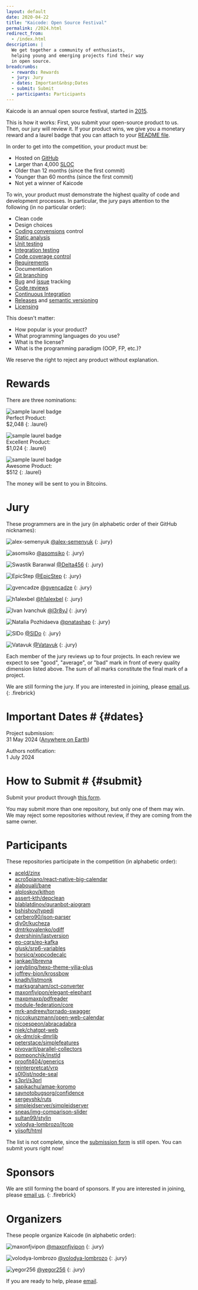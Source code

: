 ```yaml
---
layout: default
date: 2020-04-22
title: "Kaicode: Open Source Festival"
permalink: /2024.html
redirect_from:
  - /index.html
description: |
  We get together a community of enthusiasts,
  helping young and emerging projects find their way
  in open source.
breadcrumbs:
  - rewards: Rewards
  - jury: Jury
  - dates: Important&nbsp;Dates
  - submit: Submit
  - participants: Participants
---
```


Kaicode is an annual open source festival,
started in [2015](https://www.yegor256.com/award.html).

This is how it works: First, you submit your open-source product to us. 
Then, our jury will review it. If your product wins, we give you 
a monetary reward and a laurel badge that you can attach to your 
[README file](https://docs.github.com/en/repositories/managing-your-repositorys-settings-and-features/customizing-your-repository/about-readmes).

In order to get into the competition, your product must be:

* Hosted on [GitHub](https://github.com)
* Larger than 4,000 [SLOC](https://en.wikipedia.org/wiki/Source_lines_of_code)
* Older than 12 months (since the first commit)
* Younger than 60 months (since the first commit)
* Not yet a winner of Kaicode

To win, your product must demonstrate the highest 
quality of code and development processes. 
In particular, the jury pays attention to the following (in no particular order):

* Clean code
* Design choices
* [Coding convensions](https://en.wikipedia.org/wiki/Coding_conventions) control
* [Static analysis](https://en.wikipedia.org/wiki/Static_program_analysis)
* [Unit testing](https://en.wikipedia.org/wiki/Unit_testing)
* [Integration testing](https://en.wikipedia.org/wiki/Integration_testing)
* [Code coverage control](https://en.wikipedia.org/wiki/Code_coverage)
* [Requirements](https://en.wikipedia.org/wiki/Requirements_engineering)
* Documentation
* [Git branching](https://git-scm.com/book/en/v2/Git-Branching-Branches-in-a-Nutshell)
* [Bug](https://en.wikipedia.org/wiki/Bug_tracking_system) and [issue](https://en.wikipedia.org/wiki/Issue_tracking_system) tracking
* [Code reviews](https://en.wikipedia.org/wiki/Code_review)
* [Continuous Integration](https://en.wikipedia.org/wiki/Continuous_integration)
* [Releases](https://en.wikipedia.org/wiki/Software_release_life_cycle) and [semantic versioning](https://semver.org/)
* [Licensing](https://en.wikipedia.org/wiki/Open-source_license)

This doesn't matter:

* How popular is your product?
* What programming languages do you use?
* What is the license?
* What is the programming paradigm (OOP, FP, etc.)?

We reserve the right to reject any product without explanation.

# Rewards

There are three nominations:

<img src="images/laurel-perfect.svg" alt="sample laurel badge"/><br/>
Perfect Product:<br/>
$2,048
{: .laurel}

<img src="images/laurel-excellent.svg" alt="sample laurel badge"/><br/>
Excellent Product:<br/>
$1,024
{: .laurel}

<img src="images/laurel-awesome.svg" alt="sample laurel badge"/><br/>
Awesome Product:<br/>
$512
{: .laurel}

The money will be sent to you in Bitcoins.

# Jury

These programmers are in the jury (in alphabetic order of their GitHub nicknames):

![alex-semenyuk](https://github.com/alex-semenyuk.png)
[@alex-semenyuk](https://github.com/alex-semenyuk)
{: .jury}

![asomsiko](https://github.com/asomsiko.png)
[@asomsiko](https://github.com/asomsiko)
{: .jury}

![Swastik Baranwal](https://github.com/Delta456.png)
[@Delta456](https://github.com/Delta456)
{: .jury}

![EpicStep](https://github.com/EpicStep.png)
[@EpicStep](https://github.com/EpicStep)
{: .jury}

![gvencadze](https://github.com/gvencadze.png)
[@gvencadze](https://github.com/gvencadze)
{: .jury}

![h1alexbel](https://github.com/h1alexbel.png)
[@h1alexbel](https://github.com/h1alexbel)
{: .jury}

![Ivan Ivanchuk](https://github.com/l3r8yJ.png)
[@l3r8yJ](https://github.com/l3r8yJ)
{: .jury}

![Natalia Pozhidaeva](https://github.com/pnatashap.png)
[@pnatashap](https://github.com/pnatashap)
{: .jury}

![SlDo](https://github.com/SlDo.png)
[@SlDo](https://github.com/SlDo)
{: .jury}

![Vatavuk](https://github.com/Vatavuk.png)
[@Vatavuk](https://github.com/Vatavuk)
{: .jury}

Each member of the jury reviews up to four projects. In each review we expect to see
"good", "average", or "bad" mark in front of every quality dimension listed above.
The sum of all marks constitute the final mark of a project.

We are still forming the jury.
If you are interested in joining, please [email us](mailto:jury@kaicode.org).
{: .firebrick}

# Important Dates # {#dates}

Project submission:<br/>
31 May 2024 ([Anywhere on Earth](https://en.wikipedia.org/wiki/Anywhere_on_Earth))

Authors notification:<br/>
1 July 2024

# How to Submit # {#submit}

Submit your product through 
[this form](https://docs.google.com/forms/d/18FjK2MCe7etrfJmsKKOiQXWJO0EF-40Bac8TLgBSmFs).

You may submit more than one repository, but only one of them may win.
We may reject some repositories without review, if they are coming from the
same owner.

# Participants

These repositories participate in the competition (in alphabetic order):

* [aceld/zinx](https://github.com/aceld/zinx)
* [acro5piano/react-native-big-calendar](https://github.com/acro5piano/react-native-big-calendar)
* [alabouali/bane](https://github.com/alabouali/bane)
* [alploskov/kithon](https://github.com/alploskov/kithon)
* [assert-kth/depclean](https://github.com/assert-kth/depclean)
* [blablatdinov/quranbot-aiogram](https://github.com/blablatdinov/quranbot-aiogram)
* [bshishov/typedi](https://github.com/bshishov/typedi)
* [cerbero90/json-parser](https://github.com/cerbero90/json-parser)
* [diy0r/kucheza](https://github.com/diy0r/kucheza)
* [dmtrkovalenko/odiff](https://github.com/dmtrkovalenko/odiff)
* [dvershinin/lastversion](https://github.com/dvershinin/lastversion)
* [eo-cqrs/eo-kafka](https://github.com/eo-cqrs/eo-kafka)
* [glusk/srp6-variables](https://github.com/glusk/srp6-variables)
* [horsicq/xopcodecalc](https://github.com/horsicq/xopcodecalc)
* [jankae/librevna](https://github.com/jankae/librevna)
* [joeybling/hexo-theme-yilia-plus](https://github.com/joeybling/hexo-theme-yilia-plus)
* [joffrey-bion/krossbow](https://github.com/joffrey-bion/krossbow)
* [knadh/listmonk](https://github.com/knadh/listmonk)
* [marksgraham/oct-converter](https://github.com/marksgraham/oct-converter)
* [maxonfjvipon/elegant-elephant](https://github.com/maxonfjvipon/elegant-elephant)
* [maxpmaxp/pdfreader](https://github.com/maxpmaxp/pdfreader)
* [module-federation/core](https://github.com/module-federation/core)
* [mrk-andreev/tornado-swagger](https://github.com/mrk-andreev/tornado-swagger)
* [niccokunzmann/open-web-calendar](https://github.com/niccokunzmann/open-web-calendar)
* [nicoespeon/abracadabra](https://github.com/nicoespeon/abracadabra)
* [niek/chatgpt-web](https://github.com/niek/chatgpt-web)
* [ok-dmr/ok-dmrlib](https://github.com/ok-dmr/ok-dmrlib)
* [peterstace/simplefeatures](https://github.com/peterstace/simplefeatures)
* [pivovarit/parallel-collectors](https://github.com/pivovarit/parallel-collectors)
* [pomponchik/instld](https://github.com/pomponchik/instld)
* [proofit404/generics](https://github.com/proofit404/generics)
* [reinterpretcat/vrp](https://github.com/reinterpretcat/vrp)
* [s0l0ist/node-seal](https://github.com/s0l0ist/node-seal)
* [s3prl/s3prl](https://github.com/s3prl/s3prl)
* [sapikachu/amae-koromo](https://github.com/sapikachu/amae-koromo)
* [saynotobugsorg/confidence](https://github.com/saynotobugsorg/confidence)
* [sergeyshk/ruts](https://github.com/sergeyshk/ruts)
* [simpleidserver/simpleidserver](https://github.com/simpleidserver/simpleidserver)
* [sneas/img-comparison-slider](https://github.com/sneas/img-comparison-slider)
* [sultan99/stylin](https://github.com/sultan99/stylin)
* [volodya-lombrozo/jtcop](https://github.com/volodya-lombrozo/jtcop)
* [yiisoft/html](https://github.com/yiisoft/html)

The list is not complete, since the
[submission form](https://docs.google.com/forms/d/18FjK2MCe7etrfJmsKKOiQXWJO0EF-40Bac8TLgBSmFs)
is still open. You can submit yours right now!

# Sponsors

We are still forming the board of sponsors.
If you are interested in joining, please [email us](mailto:sponsor@kaicode.org).
{: .firebrick}

# Organizers

These people organize Kaicode (in alphabetic order):

![maxonfjvipon](https://github.com/maxonfjvipon.png)
[@maxonfjvipon](https://github.com/maxonfjvipon)
{: .jury}

![volodya-lombrozo](https://github.com/volodya-lombrozo.png)
[@volodya-lombrozo](https://github.com/volodya-lombrozo)
{: .jury}

![yegor256](https://github.com/yegor256.png)
[@yegor256](https://github.com/yegor256)
{: .jury}

If you are ready to help, please [email](mailto:orgs@kaicode.org).
